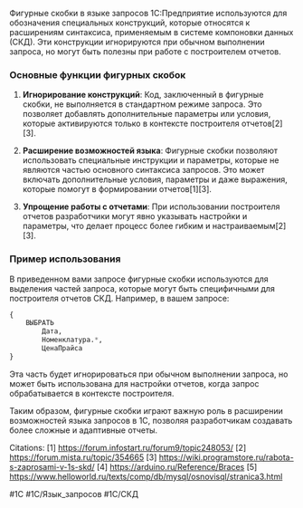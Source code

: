 Фигурные скобки в языке запросов 1С:Предприятие используются для обозначения специальных конструкций, которые относятся к расширениям синтаксиса, применяемым в системе компоновки данных (СКД). Эти конструкции игнорируются при обычном выполнении запроса, но могут быть полезны при работе с построителем отчетов.

### Основные функции фигурных скобок

1. **Игнорирование конструкций**: Код, заключенный в фигурные скобки, не выполняется в стандартном режиме запроса. Это позволяет добавлять дополнительные параметры или условия, которые активируются только в контексте построителя отчетов[2][3].

2. **Расширение возможностей языка**: Фигурные скобки позволяют использовать специальные инструкции и параметры, которые не являются частью основного синтаксиса запросов. Это может включать дополнительные условия, параметры и даже выражения, которые помогут в формировании отчетов[1][3].

3. **Упрощение работы с отчетами**: При использовании построителя отчетов разработчики могут явно указывать настройки и параметры, что делает процесс более гибким и настраиваемым[2][3].

### Пример использования

В приведенном вами запросе фигурные скобки используются для выделения частей запроса, которые могут быть специфичными для построителя отчетов СКД. Например, в вашем запросе:

```sql
{
    ВЫБРАТЬ
        Дата,
        Номенклатура.*,
        ЦенаПрайса
}
```

Эта часть будет игнорироваться при обычном выполнении запроса, но может быть использована для настройки отчетов, когда запрос обрабатывается в контексте построителя.

Таким образом, фигурные скобки играют важную роль в расширении возможностей языка запросов в 1С, позволяя разработчикам создавать более сложные и адаптивные отчеты.

Citations:
[1] https://forum.infostart.ru/forum9/topic248053/
[2] https://forum.mista.ru/topic/354665
[3] https://wiki.programstore.ru/rabota-s-zaprosami-v-1s-skd/
[4] https://arduino.ru/Reference/Braces
[5] https://www.helloworld.ru/texts/comp/db/mysql/osnovisql/stranica3.html

#1С #1С/Язык_запросов #1С/СКД
